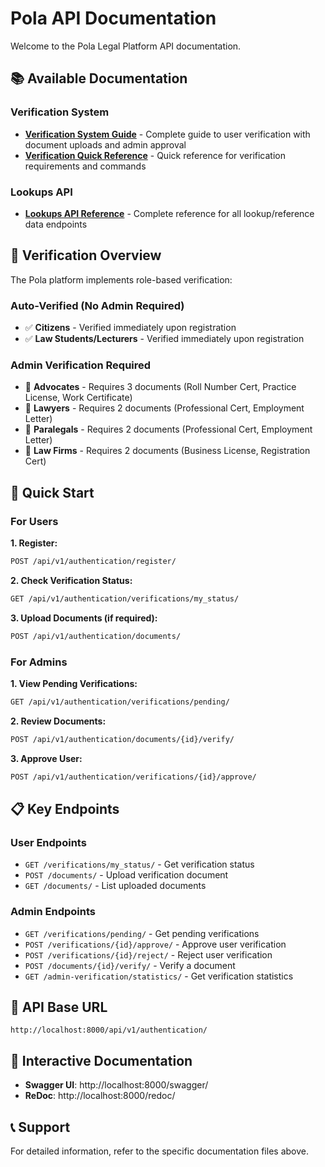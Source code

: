 # Pola API Documentation

Welcome to the Pola Legal Platform API documentation.

## 📚 Available Documentation

### Verification System
- **[Verification System Guide](09-VERIFICATION-SYSTEM.md)** - Complete guide to user verification with document uploads and admin approval
- **[Verification Quick Reference](10-VERIFICATION-QUICK-REFERENCE.md)** - Quick reference for verification requirements and commands

### Lookups API
- **[Lookups API Reference](11-LOOKUPS-API.md)** - Complete reference for all lookup/reference data endpoints

## 🔐 Verification Overview

The Pola platform implements role-based verification:

### Auto-Verified (No Admin Required)
- ✅ **Citizens** - Verified immediately upon registration
- ✅ **Law Students/Lecturers** - Verified immediately upon registration

### Admin Verification Required
- 📄 **Advocates** - Requires 3 documents (Roll Number Cert, Practice License, Work Certificate)
- 📄 **Lawyers** - Requires 2 documents (Professional Cert, Employment Letter)
- 📄 **Paralegals** - Requires 2 documents (Professional Cert, Employment Letter)
- 📄 **Law Firms** - Requires 2 documents (Business License, Registration Cert)

## 🚀 Quick Start

### For Users

**1. Register:**
```bash
POST /api/v1/authentication/register/
```

**2. Check Verification Status:**
```bash
GET /api/v1/authentication/verifications/my_status/
```

**3. Upload Documents (if required):**
```bash
POST /api/v1/authentication/documents/
```

### For Admins

**1. View Pending Verifications:**
```bash
GET /api/v1/authentication/verifications/pending/
```

**2. Review Documents:**
```bash
POST /api/v1/authentication/documents/{id}/verify/
```

**3. Approve User:**
```bash
POST /api/v1/authentication/verifications/{id}/approve/
```

## 📋 Key Endpoints

### User Endpoints
- `GET /verifications/my_status/` - Get verification status
- `POST /documents/` - Upload verification document
- `GET /documents/` - List uploaded documents

### Admin Endpoints
- `GET /verifications/pending/` - Get pending verifications
- `POST /verifications/{id}/approve/` - Approve user verification
- `POST /verifications/{id}/reject/` - Reject user verification
- `POST /documents/{id}/verify/` - Verify a document
- `GET /admin-verification/statistics/` - Get verification statistics

## 🔗 API Base URL

```
http://localhost:8000/api/v1/authentication/
```

## 📖 Interactive Documentation

- **Swagger UI**: http://localhost:8000/swagger/
- **ReDoc**: http://localhost:8000/redoc/

## 📞 Support

For detailed information, refer to the specific documentation files above.
